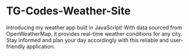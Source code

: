 # TG-Codes-Weather-Site
Introducing my weather app built in JavaScript! With data sourced from OpenWeatherMap, it provides real-time weather conditions for any city. Stay informed and plan your day accordingly with this reliable and user-friendly application.
